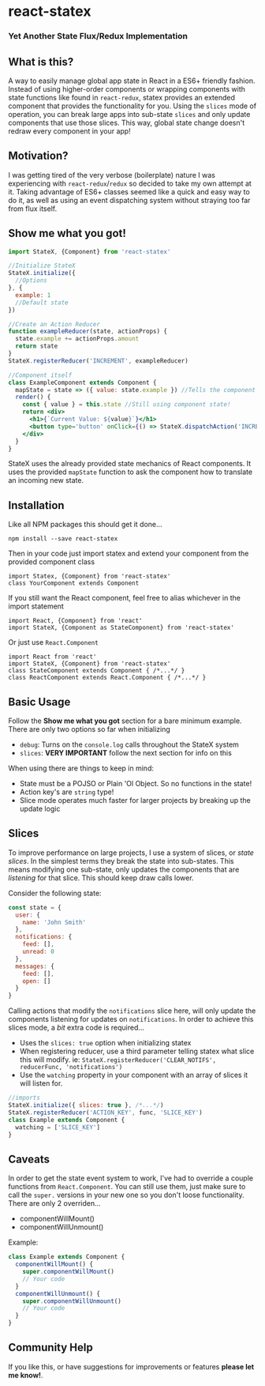 # react-statex
### Yet Another State Flux/Redux Implementation

## What is this?
A way to easily manage global app state in React in a ES6+ friendly fashion. Instead of using higher-order components or wrapping components with state functions like found in `react-redux`, statex provides an extended component that provides the functionality for you. Using the `slices` mode of operation, you can break large apps into sub-state `slices` and only update components that use those slices. This way, global state change doesn't redraw every component in your app!

## Motivation?
I was getting tired of the very verbose (boilerplate) nature I was experiencing with `react-redux`/`redux` so decided to take my own attempt at it. Taking advantage of ES6+ classes seemed like a quick and easy way to do it, as well as using an event dispatching system without straying too far from flux itself. 

## Show me what you got!
```jsx
import StateX, {Component} from 'react-statex'

//Initialize StateX
StateX.initialize({
  //Options
}, {
  example: 1
  //Default state
})

//Create an Action Reducer
function exampleReducer(state, actionProps) {
  state.example += actionProps.amount
  return state
}
StateX.registerReducer('INCREMENT', exampleReducer)

//Component itself
class ExampleComponent extends Component {
  mapState = state => ({ value: state.example }) //Tells the component how to map the state
  render() {
    const { value } = this.state //Still using component state!
    return <div>
      <h1>{`Current Value: ${value}`}</h1>
      <button type='button' onClick={() => StateX.dispatchAction('INCREMENT', {amount: 2})}>Increment by 2</button>
    </div>
  }
}
```

StateX uses the already provided state mechanics of React components. It uses the provided `mapState` function to ask the component how to translate an incoming new state.

## Installation
Like all NPM packages this should get it done...

    npm install --save react-statex
    
Then in your code just import statex and extend your component from the provided component class

    import Statex, {Component} from 'react-statex'
    class YourComponent extends Component

If you still want the React component, feel free to alias whichever in the import statement

    import React, {Component} from 'react'
    import StateX, {Component as StateComponent} from 'react-statex'

Or just use `React.Component`

    import React from 'react'
    import StateX, {Component} from 'react-statex'
    class StateComponent extends Component { /*...*/ }
    class ReactComponent extends React.Component { /*...*/ }

## Basic Usage
Follow the **Show me what you got** section for a bare minimum example. There are only two options so far when initializing
 * `debug`: Turns on the `console.log` calls throughout the StateX system
 * `slices`: **VERY IMPORTANT** follow the next section for info on this

When using there are things to keep in mind:
 * State must be a POJSO or Plain 'Ol Object. So no functions in the state!
 * Action key's are `string` type!
 * Slice mode operates much faster for larger projects by breaking up the update logic
 
 ## Slices
To improve performance on large projects, I use a system of slices, or _state slices_. In the simplest terms they break the state into sub-states. This means modifying one sub-state, only updates the components that are _listening_ for that slice. This should keep draw calls lower.

Consider the following state:
```javascript
const state = {
  user: {
    name: 'John Smith'
  },
  notifications: {
    feed: [],
    unread: 0
  },
  messages: {
    feed: [],
    open: []
  }
}
```
Calling actions that modify the `notifications` slice here, will only update the components listening for updates on `notifications`. In order to achieve this slices mode, a _bit_ extra code is required...
 * Uses the `slices: true` option when initializing statex
 * When registering reducer, use a third parameter telling statex what slice this will modify. ie: `StateX.registerReducer('CLEAR_NOTIFS', reducerFunc, 'notifications')`
 * Use the `watching` property in your component with an array of slices it will listen for.

```jsx
//imports
StateX.initialize({ slices: true }, /*...*/)
StateX.registerReducer('ACTION_KEY', func, 'SLICE_KEY')
class Example extends Component {
  watching = ['SLICE_KEY']
}
```

## Caveats
In order to get the state event system to work, I've had to override a couple functions from `React.Component`. You can still use them, just make sure to call the `super.` versions in your new one so you don't loose functionality. There are only 2 overriden...

 * componentWillMount()
 * componentWillUnmount()

Example:
```jsx
class Example extends Component {
  componentWillMount() {
    super.componentWillMount()
    // Your code
  }
  componentWillUnmount() {
    super.componentWillUnmount()
    // Your code
  }
}
```

## Community Help
If you like this, or have suggestions for improvements or features **please let me know!**.
